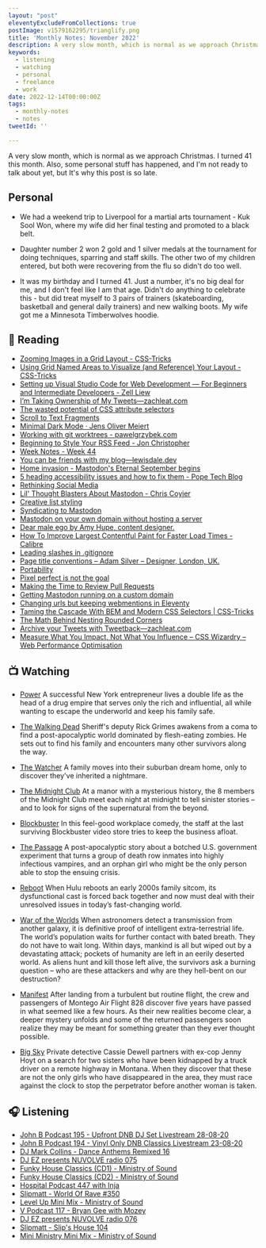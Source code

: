 ```yaml
---
layout: "post"
eleventyExcludeFromCollections: true
postImage: v1579162295/trianglify.png
title: 'Monthly Notes: November 2022'
description: A very slow month, which is normal as we approach Christmas. I turned 41 this month. Also, some personal stuff has happened, and I'm not ready to talk about yet, but It's why this post is so late.
keywords:
  - listening
  - watching
  - personal
  - freelance
  - work
date: 2022-12-14T00:00:00Z
tags:
  - monthly-notes
  - notes
tweetId: ''

---
```

<p class="lead">A very slow month, which is normal as we approach Christmas. I turned 41 this month. Also, some personal stuff has happened, and I'm not ready to talk about yet, but It's why this post is so late.</p>

## Personal
- We had a weekend trip to Liverpool for a martial arts tournament - Kuk Sool Won, where my wife did her final testing and promoted to a black belt.

- Daughter number 2 won 2 gold and 1 silver medals at the tournament for doing techniques, sparring and staff skills. The other two of my children entered, but both were recovering from the flu so didn't do too well.

- It was my birthday and I turned 41. Just a number, it's no big deal for me, and I don't feel like I am that age. Didn't do anything to celebrate this - but did treat myself to 3 pairs of trainers (skateboarding, basketball and general daily trainers) and new walking boots. My wife got me a Minnesota Timberwolves hoodie.

## 📖 Reading
- [Zooming Images in a Grid Layout - CSS-Tricks](https://css-tricks.com/zooming-images-in-a-grid-layout/ "Zooming Images in a Grid Layout | CSS-Tricks")
- [Using Grid Named Areas to Visualize (and Reference) Your Layout - CSS-Tricks](https://css-tricks.com/using-grid-named-areas-to-visualize-and-reference-your-layout/ "Using Grid Named Areas to Visualize (and Reference) Your Layout | CSS-Tricks")
- [Setting up Visual Studio Code for Web Development — For Beginners and Intermediate Developers - Zell Liew](https://zellwk.com/blog/beginner-and-intermediate-web-development-setup-2022/?ck_subscriber_id=383327096&utm_source=convertkit&utm_medium=email&utm_campaign=How+to+Setup+Your+Web+Development+Environment+in+2022%20-%209314919 "Setting up Visual Studio Code for Web Development — For Beginners and Intermediate Developers - Zell Liew")
- [I’m Taking Ownership of My Tweets—zachleat.com](https://www.zachleat.com/web/own-my-tweets/ "I’m Taking Ownership of My Tweets—zachleat.com")
- [The wasted potential of CSS attribute selectors](https://elisehe.in/2022/10/16/attribute-selectors.html "The wasted potential of CSS attribute selectors")
- [Scroll to Text Fragments](https://blog.jim-nielsen.com/2022/scroll-to-text-fragments/ "Scroll to Text Fragments")
- [Minimal Dark Mode · Jens Oliver Meiert](https://meiert.com/en/blog/minimal-dark-mode/ "Minimal Dark Mode · Jens Oliver Meiert")
- [Working with git worktrees - pawelgrzybek.com](https://pawelgrzybek.com/working-with-git-worktrees/ "Working with git worktrees | pawelgrzybek.com")
- [Beginning to Style Your RSS Feed - Jon Christopher](https://jonchristopher.us/blog/beginning-to-style-your-rss-feed/ "Beginning to Style Your RSS Feed - Jon Christopher")
- [Week Notes - Week 44](https://declanbyrd.co.uk/journal/2022/week44/ "Week Notes - Week 44")
- [You can be friends with my blog—lewisdale.dev](https://lewisdale.dev/post/you-can-be-friends-with-my-blog/ "You can be friends with my blog—lewisdale.dev")
- [Home invasion - Mastodon's Eternal September begins](https://www.hughrundle.net/home-invasion/ "Home invasion - Mastodon's Eternal September begins")
- [5 heading accessibility issues and how to fix them - Pope Tech Blog](https://blog.pope.tech/2022/08/04/5-heading-accessibility-issues-and-how-to-fix-them/ "5 heading accessibility issues and how to fix them - Pope Tech Blog")
- [Rethinking Social Media](https://mxb.dev/blog/rethinking-social-media/ "Rethinking Social Media")
- [Lil' Thought Blasters About Mastodon - Chris Coyier](https://chriscoyier.net/2022/11/14/lil-thought-blasters-about-mastodon/ "Lil' Thought Blasters About Mastodon - Chris Coyier")
- [Creative list styling](https://web.dev/creative-list-styling/ "Creative list styling")
- [Syndicating to Mastodon](https://adactio.com/journal/19645 "Syndicating to Mastodon")
- [Mastodon on your own domain without hosting a server](https://blog.maartenballiauw.be/post/2022/11/05/mastodon-own-donain-without-hosting-server.html "Mastodon on your own domain without hosting a server")
- [Dear male ego by Amy Hupe, content designer.](https://amyhupe.co.uk/articles/dear-male-ego/ "Dear male ego by Amy Hupe, content designer.")
- [How To Improve Largest Contentful Paint for Faster Load Times - Calibre](https://calibreapp.com/blog/largest-contentful-paint "How To Improve Largest Contentful Paint for Faster Load Times - Calibre")
- [Leading slashes in .gitignore](https://sebastiandedeyne.com/leading-slashes-in-gitignore/ "Leading slashes in .gitignore")
- [Page title conventions – Adam Silver – Designer, London, UK.](https://adamsilver.io/blog/page-title-conventions/ "Page title conventions – Adam Silver – Designer, London, UK.")
- [Portability](https://adactio.com/journal/19665 "Portability")
- [Pixel perfect is not the goal](https://gomakethings.com/pixel-perfect-is-not-the-goal/ "Pixel perfect is not the goal")
- [Making the Time to Review Pull Requests](https://amberwilson.co.uk/blog/making-the-time-to-review-pull-requests/ "Making the Time to Review Pull Requests")
- [Getting Mastodon running on a custom domain](https://til.simonwillison.net/til/til/mastodon_custom-domain-mastodon.md "Getting Mastodon running on a custom domain")
- [Changing urls but keeping webmentions in Eleventy](https://bnijenhuis.nl/notes/changing-urls-but-keeping-webmentions-in-eleventy/ "Changing urls but keeping webmentions in Eleventy")
- [Taming the Cascade With BEM and Modern CSS Selectors | CSS-Tricks](https://css-tricks.com/taming-the-cascade-with-bem-and-modern-css-selectors/ "Taming the Cascade With BEM and Modern CSS Selectors | CSS-Tricks")
- [The Math Behind Nesting Rounded Corners](https://cloudfour.com/thinks/the-math-behind-nesting-rounded-corners/ "The Math Behind Nesting Rounded Corners")
- [Archive your Tweets with Tweetback—zachleat.com](https://www.zachleat.com/web/tweetback/ "Archive your Tweets with Tweetback—zachleat.com")
- [Measure What You Impact, Not What You Influence – CSS Wizardry – Web Performance Optimisation](https://csswizardry.com/2022/08/measure-what-you-impact-not-what-you-influence/ "Measure What You Impact, Not What You Influence – CSS Wizardry – Web Performance Optimisation")

## 📺 Watching
- [Power](https://www.themoviedb.org/tv/54650-power "Power")
   A successful New York entrepreneur lives a double life as the head of a drug empire that serves only the rich and influential, all while wanting to escape the underworld and keep his family safe.

- [The Walking Dead](https://www.themoviedb.org/tv/1402-the-walking-dead "The Walking Dead")
  Sheriff's deputy Rick Grimes awakens from a coma to find a post-apocalyptic world dominated by flesh-eating zombies. He sets out to find his family and encounters many other survivors along the way.

- [The Watcher](https://www.themoviedb.org/tv/210232-the-watcher "The Watcher")
  A family moves into their suburban dream home, only to discover they've inherited a nightmare.

- [The Midnight Club](https://www.themoviedb.org/tv/126254-the-midnight-club "The Midnight Club")
 At a manor with a mysterious history, the 8 members of the Midnight Club meet each night at midnight to tell sinister stories – and to look for signs of the supernatural from the beyond.

- [Blockbuster](https://www.themoviedb.org/tv/201874-blockbuster "Blockbuster")
 In this feel-good workplace comedy, the staff at the last surviving Blockbuster video store tries to keep the business afloat.

- [The Passage](https://www.themoviedb.org/tv/77459-the-passage "The Passage")
  A post-apocalyptic story about a botched U.S. government experiment that turns a group of death row inmates into highly infectious vampires, and an orphan girl who might be the only person able to stop the ensuing crisis.

- [Reboot](https://www.themoviedb.org/tv/155427-reboot "Reboot")
 When Hulu reboots an early 2000s family sitcom, its dysfunctional cast is forced back together and now must deal with their unresolved issues in today’s fast-changing world.

- [War of the Worlds](https://www.themoviedb.org/tv/86374-la-guerre-des-mondes "War of the Worlds")
 When astronomers detect a transmission from another galaxy, it is definitive proof of intelligent extra-terrestrial life. The world’s population waits for further contact with bated breath. They do not have to wait long. Within days, mankind is all but wiped out by a devastating attack; pockets of humanity are left in an eerily deserted world. As aliens hunt and kill those left alive, the survivors ask a burning question – who are these attackers and why are they hell-bent on our destruction?

- [Manifest](https://www.themoviedb.org/tv/79696-manifest "Manifest")
 After landing from a turbulent but routine flight, the crew and passengers of Montego Air Flight 828 discover five years have passed in what seemed like a few hours. As their new realities become clear, a deeper mystery unfolds and some of the returned passengers soon realize they may be meant for something greater than they ever thought possible.

- [Big Sky](https://www.themoviedb.org/tv/100010-big-sky "Big Sky")
 Private detective Cassie Dewell partners with ex-cop Jenny Hoyt on a search for two sisters who have been kidnapped by a truck driver on a remote highway in Montana. When they discover that these are not the only girls who have disappeared in the area, they must race against the clock to stop the perpetrator before another woman is taken.


## 🎧 Listening
- [John B Podcast 195 - Upfront DNB DJ Set Livestream 28-08-20](https://www.mixcloud.com/JohnBBeta/john-b-podcast-195-upfront-dnb-dj-set-livestream-280820 "John B Podcast 195 - Upfront DNB DJ Set Livestream 28-08-20")
- [John B Podcast 194 - Vinyl Only DNB Classics Livestream 23-08-20](https://www.mixcloud.com/JohnBBeta/john-b-podcast-194-vinyl-only-dnb-classics-livestream-230820/ "John B Podcast 194 - Vinyl Only DNB Classics Livestream 23-08-20")
- [DJ Mark Collins - Dance Anthems Remixed 16](https://www.mixcloud.com/decadeofdance/new-mix-dj-mark-collins-dance-anthems-remixed-16-old-skool-house-rave-dance-anthems-mashups "DJ Mark Collins - Dance Anthems Remixed 16")
- [DJ EZ presents NUVOLVE radio 075](https://www.mixcloud.com/djez/nuvolve-075/ "DJ EZ presents NUVOLVE radio 075")
- [Funky House Classics (CD1) - Ministry of Sound](https://www.mixcloud.com/ministryofsound/funky-house-classics-cd1-ministry-of-sound/ "Funky House Classics (CD1) - Ministry of Sound")
- [Funky House Classics (CD2) - Ministry of Sound](https://www.mixcloud.com/ministryofsound/funky-house-classics-cd2-ministry-of-sound "Funky House Classics (CD2) - Ministry of Sound")
- [Hospital Podcast 447 with Inja](https://www.mixcloud.com/hospitalrecords/hospital-podcast-447-with-inja "Hospital Podcast 447 with Inja")
- [Slipmatt - World Of Rave #350](https://www.mixcloud.com/Slipmatt/slipmatt-world-of-rave-350/ "Slipmatt - World Of Rave #350")
- [Level Up Mini Mix - Ministry of Sound](https://www.mixcloud.com/ministryofsound/mainstage-mini-mix-ministry-of-sound/ "Level Up Mini Mix - Ministry of Sound")
- [V Podcast 117 - Bryan Gee with Mozey](https://www.mixcloud.com/v_recordings/v-podcast-117-bryan-gee-w-mozey/ "V Podcast 117 - Bryan Gee with Mozey")
- [DJ EZ presents NUVOLVE radio 076](https://www.mixcloud.com/djez/nuvolve-076/ "DJ EZ presents NUVOLVE radio 076")
- [Slipmatt - Slip's House 104](https://www.mixcloud.com/Slipmatt/slipmatt-slips-house-104/ "Slipmatt - Slip's House 104")
- [Mini Ministry Mini Mix - Ministry of Sound](https://www.mixcloud.com/ministryofsound/mini-ministry-mini-mix-ministry-of-sound/ "Mini Ministry Mini Mix - Ministry of Sound")
